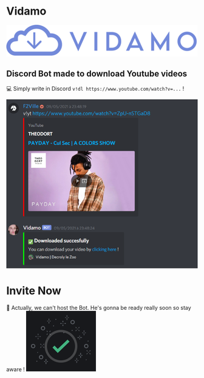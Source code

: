 # Vidamo
[![N|Solid](https://github.com/F2VILLE/vidamo/blob/main/unknown.png)](https://discord.com/api/oauth2/authorize?client_id=841059505030955048&permissions=126016&scope=bot)
## Discord Bot made to download Youtube videos
💻 Simply write in Discord `v!dl https://www.youtube.com/watch?v=...` !

[![N|Solid](https://github.com/F2VILLE/vidamo/blob/main/Capture%20d%E2%80%99%C3%A9cran%202021-05-10%20012905.png)](#)

# Invite Now
🔰 Actually, we can't host the Bot. He's gonna be ready really soon so stay aware ! 
[![N|Solid](https://github.com/F2VILLE/vidamo/blob/main/Capture%20d%E2%80%99%C3%A9cran%202021-05-10%20033105.png)](#)
